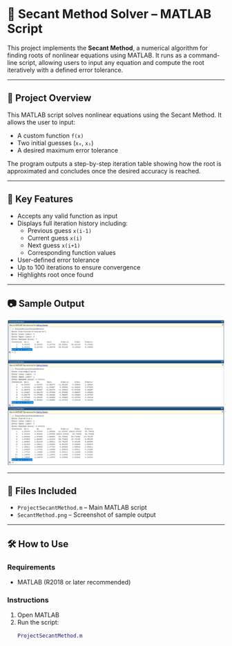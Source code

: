 # 📐 Secant Method Solver – MATLAB Script

This project implements the **Secant Method**, a numerical algorithm for finding roots of nonlinear equations using MATLAB. It runs as a command-line script, allowing users to input any equation and compute the root iteratively with a defined error tolerance.

---

## 🚀 Project Overview

This MATLAB script solves nonlinear equations using the Secant Method. It allows the user to input:

- A custom function `f(x)`
- Two initial guesses (`x₀`, `x₁`)
- A desired maximum error tolerance

The program outputs a step-by-step iteration table showing how the root is approximated and concludes once the desired accuracy is reached.

---

## 🧠 Key Features

- Accepts any valid function as input
- Displays full iteration history including:
  - Previous guess `x(i-1)`
  - Current guess `x(i)`
  - Next guess `x(i+1)`
  - Corresponding function values
- User-defined error tolerance
- Up to 100 iterations to ensure convergence
- Highlights root once found

---

## 📷 Sample Output
![Sample Output](./ProjectSecantMethodOutput.png)

---

## 📂 Files Included

- `ProjectSecantMethod.m` – Main MATLAB script
- `SecantMethod.png` – Screenshot of sample output

---

## 🛠 How to Use

### Requirements
- MATLAB (R2018 or later recommended)

### Instructions
1. Open MATLAB
2. Run the script:
   ```matlab
   ProjectSecantMethod.m
